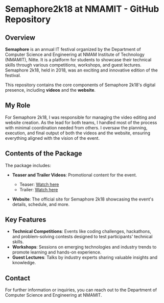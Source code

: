 # Semaphore2k18 at NMAMIT - GitHub Repository

## Overview

**Semaphore** is an annual IT festival organized by the Department of Computer Science and Engineering at NMAM Institute of Technology (NMAMIT), Nitte. It is a platform for students to showcase their technical skills through various competitions, workshops, and guest lectures. Semaphore 2k18, held in 2018, was an exciting and innovative edition of the festival.

This repository contains the core components of Semaphore 2k18's digital presence, including **videos** and the **website**.

## My Role

For Semaphore 2k18, I was responsible for managing the video editing and website creation. As the lead for both teams, I handled most of the process with minimal coordination needed from others. I oversaw the planning, execution, and final output of both the videos and the website, ensuring everything aligned with the vision of the event.

## Contents of the Package

The package includes:

- **Teaser and Trailer Videos**: Promotional content for the event.
    - Teaser: [Watch here](https://youtu.be/pUoIfB4yEfQ)
    - Trailer: [Watch here](https://youtu.be/fU5SqxyjI30)

- **Website**: The official site for Semaphore 2k18 showcasing the event's details, schedule, and more.

## Key Features

- **Technical Competitions**: Events like coding challenges, hackathons, and problem-solving contests designed to test participants' technical skills.
- **Workshops**: Sessions on emerging technologies and industry trends to promote learning and hands-on experience.
- **Guest Lectures**: Talks by industry experts sharing valuable insights and knowledge.

## Contact

For further information or inquiries, you can reach out to the Department of Computer Science and Engineering at NMAMIT.
